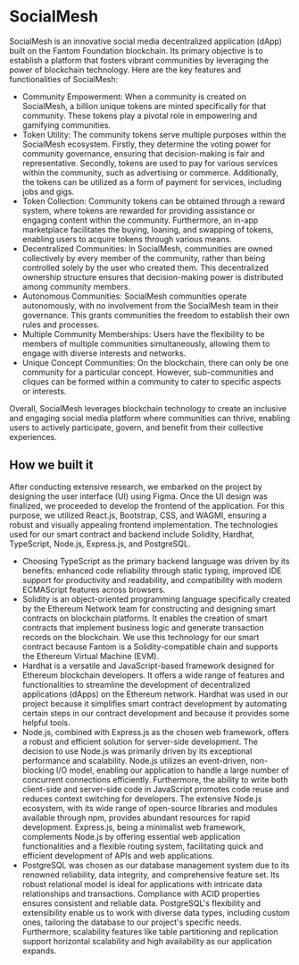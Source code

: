 # SocialMesh
SocialMesh is an innovative social media decentralized application (dApp) built on the Fantom Foundation blockchain. Its primary objective is to establish a platform that fosters vibrant communities by leveraging the power of blockchain technology. Here are the key features and functionalities of SocialMesh:

- Community Empowerment: When a community is created on SocialMesh, a billion unique tokens are minted specifically for that community. These tokens play a pivotal role in empowering and gamifying communities.
- Token Utility: The community tokens serve multiple purposes within the SocialMesh ecosystem. Firstly, they determine the voting power for community governance, ensuring that decision-making is fair and representative. Secondly, tokens are used to pay for various services within the community, such as advertising or commerce. Additionally, the tokens can be utilized as a form of payment for services, including jobs and gigs.
- Token Collection: Community tokens can be obtained through a reward system, where tokens are rewarded for providing assistance or engaging content within the community. Furthermore, an in-app marketplace facilitates the buying, loaning, and swapping of tokens, enabling users to acquire tokens through various means.
- Decentralized Communities: In SocialMesh, communities are owned collectively by every member of the community, rather than being controlled solely by the user who created them. This decentralized ownership structure ensures that decision-making power is distributed among community members.
- Autonomous Communities: SocialMesh communities operate autonomously, with no involvement from the SocialMesh team in their governance. This grants communities the freedom to establish their own rules and processes.
- Multiple Community Memberships: Users have the flexibility to be members of multiple communities simultaneously, allowing them to engage with diverse interests and networks.
- Unique Concept Communities: On the blockchain, there can only be one community for a particular concept. However, sub-communities and cliques can be formed within a community to cater to specific aspects or interests.

Overall, SocialMesh leverages blockchain technology to create an inclusive and engaging social media platform where communities can thrive, enabling users to actively participate, govern, and benefit from their collective experiences.

## How we built it
After conducting extensive research, we embarked on the project by designing the user interface (UI) using Figma. Once the UI design was finalized, we proceeded to develop the frontend of the application. For this purpose, we utilized React.js, Bootstrap, CSS, and WAGMI, ensuring a robust and visually appealing frontend implementation. The technologies used for our smart contract and backend include Solidity, Hardhat, TypeScript, Node.js, Express.js, and PostgreSQL.
- Choosing TypeScript as the primary backend language was driven by its benefits: enhanced code reliability through static typing, improved IDE support for productivity and readability, and compatibility with modern ECMAScript features across browsers.
- Solidity is an object-oriented programming language specifically created by the Ethereum Network team for constructing and designing smart contracts on blockchain platforms. It enables the creation of smart contracts that implement business logic and generate transaction records on the blockchain. We use this technology for our smart contract because Fantom is a Solidity-compatible chain and supports the Ethereum Virtual Machine (EVM).
- Hardhat is a versatile and JavaScript-based framework designed for Ethereum blockchain developers. It offers a wide range of features and functionalities to streamline the development of decentralized applications (dApps) on the Ethereum network. Hardhat was used in our project because it simplifies smart contract development by automating certain steps in our contract development and because it provides some helpful tools.
- Node.js, combined with Express.js as the chosen web framework, offers a robust and efficient solution for server-side development. The decision to use Node.js was primarily driven by its exceptional performance and scalability. Node.js utilizes an event-driven, non-blocking I/O model, enabling our application to handle a large number of concurrent connections efficiently. Furthermore, the ability to write both client-side and server-side code in JavaScript promotes code reuse and reduces context switching for developers. The extensive Node.js ecosystem, with its wide range of open-source libraries and modules available through npm, provides abundant resources for rapid development. Express.js, being a minimalist web framework, complements Node.js by offering essential web application functionalities and a flexible routing system, facilitating quick and efficient development of APIs and web applications.
- PostgreSQL was chosen as our database management system due to its renowned reliability, data integrity, and comprehensive feature set. Its robust relational model is ideal for applications with intricate data relationships and transactions. Compliance with ACID properties ensures consistent and reliable data. PostgreSQL's flexibility and extensibility enable us to work with diverse data types, including custom ones, tailoring the database to our project's specific needs. Furthermore, scalability features like table partitioning and replication support horizontal scalability and high availability as our application expands.

